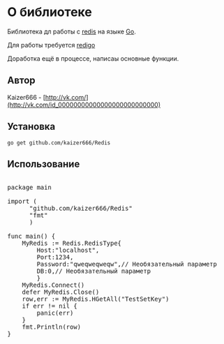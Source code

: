 # О библиотеке

Библиотека дл работы с [redis](http://redis.io) на языке [Go](http://golang.org/).

Для работы требуется [redigo](https://github.com/garyburd/redigo/)

Доработка ещё в процессе, написаы основные функции.
## Автор

Kaizer666 - [http://vk.com/](http://vk.com/id_00000000000000000000000000)

## Установка

    go get github.com/kaizer666/Redis
    
## Использование

<pre>

package main

import (
      "github.com/kaizer666/Redis"
      "fmt"
      )

func main() {
    MyRedis := Redis.RedisType{
        Host:"localhost",
        Port:1234,
        Password:"qweqweqweqw",// Необязательный параметр
        DB:0,// Необязательный параметр
        }
    MyRedis.Connect()
    defer MyRedis.Close()
    row,err := MyRedis.HGetAll("TestSetKey")
    if err != nil {
        panic(err)
    }
    fmt.Println(row)
}

</pre>



